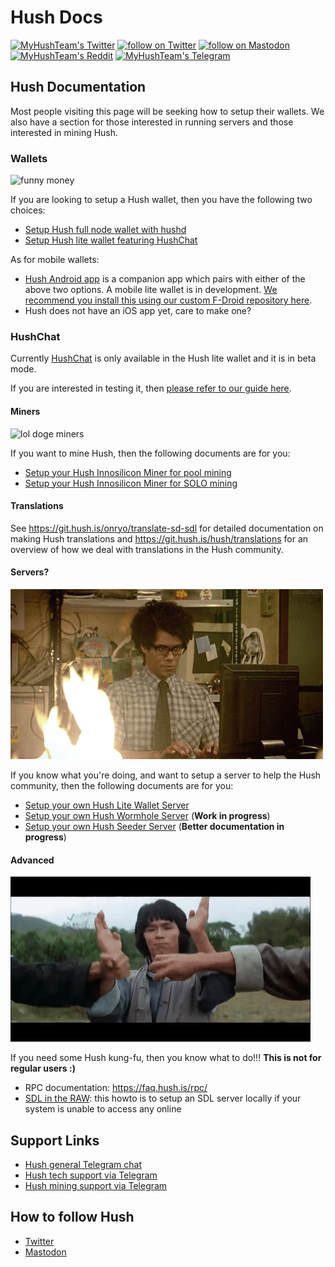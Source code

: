 # Hush Docs

<p align="left">
    <a href="https://twitter.com/MyHushTeam">
        <img src="https://img.shields.io/twitter/url?style=social&url=https%3A%2F%2Ftwitter.com%2Fmyhushteam"
            alt="MyHushTeam's Twitter"></a>
    <a href="https://twitter.com/intent/follow?screen_name=MyHushTeam">
        <img src="https://img.shields.io/twitter/follow/MyHushTeam?style=social&logo=twitter"
            alt="follow on Twitter"></a>
    <a href="https://fosstodon.org/@myhushteam">
        <img src="https://img.shields.io/badge/Mastodon-MyHushTeam-blue"
            alt="follow on Mastodon"></a>
    <a href="http://hush.is/reddit">
        <img src="https://img.shields.io/reddit/subreddit-subscribers/Myhush?style=social"
            alt="MyHushTeam's Reddit"></a>
    <a href="http://hush.is/tg">
        <img src="https://img.shields.io/badge/Telegram-2CA5E0?style=for-the-badge&logo=telegram&logoColor=white" alt="MyHushTeam's Telegram"></a>
</p>

## Hush Documentation

Most people visiting this page will be seeking how to setup their wallets. We also have a section for those interested in running servers and those interested in mining Hush.

### Wallets

![funny money](images/wallet.gif)

If you are looking to setup a Hush wallet, then you have the following two choices:

- [Setup Hush full node wallet with hushd](sd.md)
- [Setup Hush lite wallet featuring HushChat](sdl.md)

As for mobile wallets:
- [Hush Android app](sda.md) is a companion app which pairs with either of the above two options. A mobile lite wallet is in development. [We recommend you install this using our custom F-Droid repository here](https://git.hush.is/jahway603/sda-fdroid).
- Hush does not have an iOS app yet, care to make one?

### HushChat 

Currently [HushChat](https://git.hush.is/hush/hushchat) is only available in the Hush lite wallet and it is in beta mode.

If you are interested in testing it, then [please refer to our guide here](https://git.hush.is/hush/hushchat/src/branch/master/guide.md).

#### Miners

![lol doge miners](images/doge-miners.gif)

If you want to mine Hush, then the following documents are for you:

- [Setup your Hush Innosilicon Miner for pool mining](mining/mine-innosilicon.md)
- [Setup your Hush Innosilicon Miner for SOLO mining](mining/solo-mining.md)


#### Translations

See https://git.hush.is/onryo/translate-sd-sdl for detailed documentation on making Hush translations and https://git.hush.is/hush/translations for an overview of how we deal with translations in the Hush community.


#### Servers?

![computer on fire](images/servers.gif)

If you know what you're doing, and want to setup a server to help the Hush community, then the following documents are for you:

- [Setup your own Hush Lite Wallet Server](hush-lite-server.md)
- [Setup your own Hush Wormhole Server](wormhole.md) (**Work in progress**)
- [Setup your own Hush Seeder Server](https://git.hush.is/hush/hush-seeder) (**Better documentation in progress**)

#### Advanced

![men doing kung-fu](images/hush-kung-fu.gif)

If you need some Hush kung-fu, then you know what to do!!! **This is not for regular users :)**

- RPC documentation: https://faq.hush.is/rpc/
- [SDL in the RAW](advanced/sdl-in-the-raw.md): this howto is to setup an SDL server locally if your system is unable to access any online

## Support Links

- [Hush general Telegram chat](https://hush.is/tg)
- [Hush tech support via Telegram](https://t.me/hush8support)
- [Hush mining support via Telegram](https://t.me/minersgonnamine)

## How to follow Hush

- [Twitter](https://twitter.com/MyHushTeam)
- [Mastodon](https://fosstodon.org/@myhushteam)

